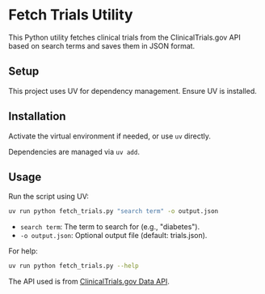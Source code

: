 # Fetch Trials Utility

This Python utility fetches clinical trials from the ClinicalTrials.gov API based on search terms and saves them in JSON format.

## Setup

This project uses UV for dependency management. Ensure UV is installed.

## Installation

Activate the virtual environment if needed, or use `uv` directly.

Dependencies are managed via `uv add`.

## Usage

Run the script using UV:

```bash
uv run python fetch_trials.py "search term" -o output.json
```

- `search term`: The term to search for (e.g., "diabetes").
- `-o output.json`: Optional output file (default: trials.json).

For help:

```bash
uv run python fetch_trials.py --help
```

The API used is from [ClinicalTrials.gov Data API](https://clinicaltrials.gov/data-api/api).

